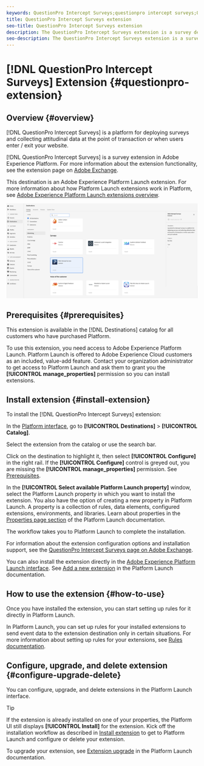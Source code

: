 ```yaml
---
keywords: QuestionPro Intercept Surveys;questionpro intercept surveys;QuestionPro;questionpro
title: QuestionPro Intercept Surveys extension
seo-title: QuestionPro Intercept Surveys extension
description: The QuestionPro Intercept Surveys extension is a survey destination in Adobe Experience Platform. For more information about the extension functionality, see the extension page on Adobe Exchange.
seo-description: The QuestionPro Intercept Surveys extension is a survey destination in Adobe Experience Platform. For more information about the extension functionality, see the extension page on Adobe Exchange.
---
```


# [!DNL QuestionPro Intercept Surveys] Extension {#questionpro-extension}

## Overview {#overview}

[!DNL QuestionPro Intercept Surveys] is a platform for deploying surveys and collecting attitudinal data at the point of transaction or when users enter / exit your website.

[!DNL QuestionPro Intercept Surveys] is a survey extension in Adobe Experience Platform. For more information about the extension functionality, see the extension page on [Adobe Exchange](https://exchange.adobe.com/experiencecloud.details.90096.questionpro-surveys.html).

This destination is an Adobe Experience Platform Launch extension. For more information about how Platform Launch extensions work in Platform, see [Adobe Experience Platform Launch extensions overview](../launch-extensions/overview.md).

![QuestionPro Intercept Surveys Extension](../../assets/catalog/survey/web-intercept-surveys/catalog.png)

## Prerequisites {#prerequisites}

This extension is available in the [!DNL Destinations] catalog for all customers who have purchased Platform.

To use this extension, you need access to Adobe Experience Platform Launch. Platform Launch is offered to Adobe Experience Cloud customers as an included, value-add feature. Contact your organization administrator to get access to Platform Launch and ask them to grant you the **[!UICONTROL manage_properties]** permission so you can install extensions.

## Install extension {#install-extension}

To install the [!DNL QuestionPro Intercept Surveys] extension:

In the [Platform interface](http://platform.adobe.com/), go to **[!UICONTROL Destinations]** > **[!UICONTROL Catalog]**.

Select the extension from the catalog or use the search bar.

Click on the destination to highlight it, then select **[!UICONTROL Configure]** in the right rail. If the **[!UICONTROL Configure]** control is greyed out, you are missing the **[!UICONTROL manage_properties]** permission. See [Prerequisites](#prerequisites).

In the **[!UICONTROL Select available Platform Launch property]** window, select the Platform Launch property in which you want to install the extension. You also have the option of creating a new property in Platform Launch. A property is a collection of rules, data elements, configured extensions, environments, and libraries. Learn about properties in the [Properties page section](https://experienceleague.adobe.com/docs/launch/using/reference/admin/companies-and-properties.html#properties-page) of the Platform Launch documentation.

The workflow takes you to Platform Launch to complete the installation. 

For information about the extension configuration options and installation support, see the [QuestionPro Intercept Surveys page on Adobe Exchange](https://exchange.adobe.com/experiencecloud.details.90096.questionpro-surveys.html).

You can also install the extension directly in the [Adobe Experience Platform Launch interface](https://launch.adobe.com/). See [Add a new extension](https://experienceleague.adobe.com/docs/launch/using/reference/manage-resources/extensions/overview.html?lang=en#add-a-new-extension) in the Platform Launch documentation.

## How to use the extension {#how-to-use}

Once you have installed the extension, you can start setting up rules for it directly in Platform Launch.

In Platform Launch, you can set up rules for your installed extensions to send event data to the extension destination only in certain situations. For more information about setting up rules for your extensions, see [Rules documentation](https://experienceleague.adobe.com/docs/launch/using/reference/manage-resources/rules.html).

## Configure, upgrade, and delete extension {#configure-upgrade-delete}

You can configure, upgrade, and delete extensions in the Platform Launch interface.

>[!TIP]
>
>If the extension is already installed on one of your properties, the Platform UI still displays **[!UICONTROL Install]** for the extension. Kick off the installation workflow as described in [Install extension](#install-extension) to get to Platform Launch and configure or delete your extension.

To upgrade your extension, see [Extension upgrade](https://experienceleague.adobe.com/docs/launch/using/reference/manage-resources/extensions/extension-upgrade.html) in the Platform Launch documentation.